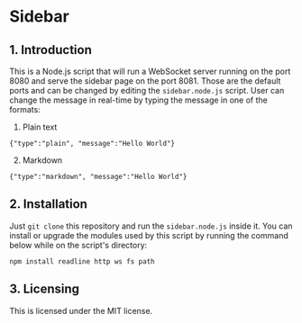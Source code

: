 # Sidebar

## 1. Introduction
This is a Node.js script that will run a WebSocket server running on the port 8080 and serve the sidebar page on the port 8081. Those are the default ports and can be changed by editing the ``sidebar.node.js`` script. User can change the message in real-time by typing the message in one of the formats:
1. Plain text
```
{"type":"plain", "message":"Hello World"}
```
2. Markdown
```
{"type":"markdown", "message":"Hello World"}
```

## 2. Installation
Just ``git clone`` this repository and run the ``sidebar.node.js`` inside it. You can install or upgrade the modules used by this script by running the command below while on the script's directory:
```
npm install readline http ws fs path
```

## 3. Licensing
This is licensed under the MIT license.
